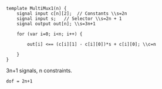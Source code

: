 ```
template MultiMux1(n) {
    signal input c[n][2];  // Constants \\s=2n
    signal input s;   // Selector \\s=2n + 1
    signal output out[n]; \\s=3n+1

    for (var i=0; i<n; i++) {

        out[i] <== (c[i][1] - c[i][0])*s + c[i][0]; \\c=n

    }
}
```
3n+1 signals, n constraints.

`dof = 2n+1`